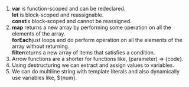 1. <strong>var</strong> is function-scoped and can be redeclared.<br>
<strong>let</strong> is block-scoped and reassignable.<br>
<strong>const</strong>is block-scoped and cannot be reassigned.<br>
2. <strong>map</strong> returns a new array by performing some operation on all the elements of the array.<br>
<strong>forEach</strong>just loops and do perform operation on all the elements of the array  without returning.<br>
<strong>filter</strong>returns a new array of items that satisfies a condition.<br>
3. Arrow functions are a shorter for functions like, (parameter) => {code}. <br>
4. Using destructuring we can extract and assign values to variables. <br>
5. We can do multiline string with template literals and also dynamically use variables like, ${num}.
